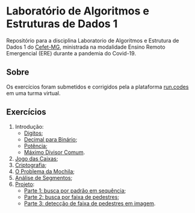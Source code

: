 # Laboratório de Algoritmos e Estruturas de Dados 1
Repositório para a disciplina Laboratorio de Algoritmos e Estrutura de Dados 1 do [Cefet-MG](https://cefetmg.br), ministrada na modalidade Ensino Remoto Emergencial (ERE) durante a pandemia do Covid-19.

## Sobre
Os exercícios foram submetidos e corrigidos pela a plataforma [run.codes](https://run.codes/) em uma turma virtual.

## Exercícios
1. Introdução:
   - [Digitos](exercicios/introducao/01_a_digitos.c);
   - [Decimal para Binário](exercicios/introducao/01_b_decimalParaBinario.c);
   - [Potência](exercicios/introducao/01_c_potencia.c);
   - [Máximo Divisor Comum](exercicios/introducao/01_d_maximoDivisorComum.c).
2. [Jogo das Caixas](exercicios/02_jogoDasCaixas.c);
3. [Criptografia](exercicios/03_criptografia.c);
4. [O Problema da Mochila](exercicios/04_oProblemaDaMochila.c);
5. [Análise de Segmentos](exercicios/05_analiseDeSegmentos.c);
6. [Projeto](exercicios/projeto):
   - [Parte 1: busca por padrão em sequência](exercicios/projeto/parte1_buscaPorPadraoEmSequencia.c);
   - [Parte 2: busca por faixa de pedestres](exercicios/projeto/parte2_buscaPorFaixaDePedestres.c);
   - [Parte 3: detecção de faixa de pedestres em imagem](exercicios/projeto/parte3_deteccaoDeFaixaDePedestresEmUmaImagem.c).

